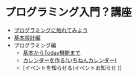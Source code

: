 # プログラミング入門？講座

- [プログラミングに触れてみよう](intro.md)
- [基本設計編](basic_design.md)
- プログラミング編
  - [基本からToday機能まで](prog_today.md)
  - [カレンダーを作る(いちねんカレンダー)](prog_year_cal.md)
  - [イベントを知らせる(イベントお知らせ )]
